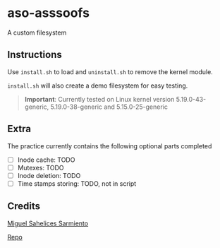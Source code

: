 # aso-asssoofs

A custom filesystem

## Instructions

Use `install.sh` to load and `uninstall.sh` to remove the kernel module.

`install.sh` will also create a demo filesystem for easy testing.

> **Important**: Currently tested on Linux kernel version 5.19.0-43-generic, 5.19.0-38-generic and 5.15.0-25-generic

## Extra

The practice currently contains the following optional parts completed
- [ ] Inode cache: TODO
- [ ] Mutexes: TODO
- [ ] Inode deletion: TODO
- [ ] Time stamps storing: TODO, not in script

## Credits

[Miguel Sahelices Sarmiento](mailto:msahes00@estudiantes.unileon.es)

[Repo](https://github.com/msahes00/aso-assoofs)